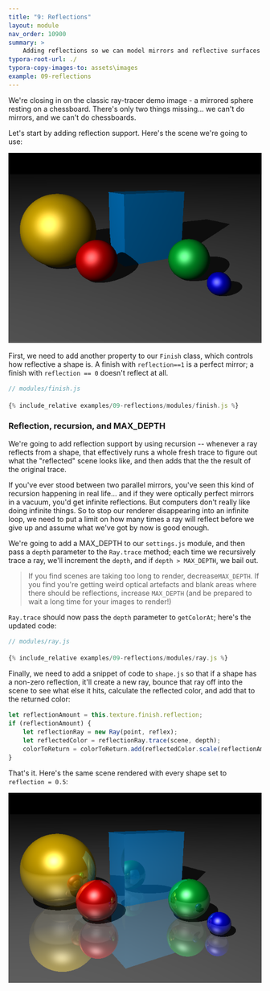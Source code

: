 ```yaml
---
title: "9: Reflections"
layout: module
nav_order: 10900
summary: >
    Adding reflections so we can model mirrors and reflective surfaces
typora-root-url: ./
typora-copy-images-to: assets\images
example: 09-reflections
---
```


We're closing in on the classic ray-tracer demo image - a mirrored sphere resting on a chessboard. There's only two things missing... we can't do mirrors, and we can't do chessboards. 

Let's start by adding reflection support. Here's the scene we're going to use:

![image-20220320132142854](assets/images/image-20220320132142854.png)

First, we need to add another property to our `Finish` class, which controls how reflective a shape is. A finish with `reflection==1` is a perfect mirror; a finish with `reflection == 0` doesn't reflect at all.

```javascript
// modules/finish.js

{% include_relative examples/09-reflections/modules/finish.js %}
```

### Reflection, recursion, and MAX_DEPTH

We're going to add reflection support by using recursion -- whenever a ray reflects from a shape, that effectively runs a whole fresh trace to figure out what the "reflected" scene looks like, and then adds that the the result of the original trace.

If you've ever stood between two parallel mirrors, you've seen this kind of recursion happening in real life... and if they were optically perfect mirrors in a vacuum, you'd get infinite reflections. But computers don't really like doing infinite things. So to stop our renderer disappearing into an infinite loop, we need to put a limit on how many times a ray will reflect before we give up and assume what we've got by now is good enough.

We're going to add a MAX_DEPTH to our `settings.js` module, and then pass a `depth` parameter to the `Ray.trace` method; each time we recursively trace a ray, we'll increment the `depth`, and if `depth > MAX_DEPTH`, we bail out.

> If you find scenes are taking too long to render, decrease`MAX_DEPTH`. If you find you're getting weird optical artefacts and blank areas where there should be reflections, increase `MAX_DEPTH` (and be prepared to wait a long time for your images to render!)

`Ray.trace` should now pass the `depth` parameter to `getColorAt`; here's the updated code:

```javascript
// modules/ray.js

{% include_relative examples/09-reflections/modules/ray.js %}
```

Finally, we need to add a snippet of code to `shape.js` so that if a shape has a non-zero reflection, it'll create a new ray, bounce that ray off into the scene to see what else it hits, calculate the reflected color, and add that to the returned color:

```javascript
let reflectionAmount = this.texture.finish.reflection;
if (reflectionAmount) {
    let reflectionRay = new Ray(point, reflex);
    let reflectedColor = reflectionRay.trace(scene, depth);
    colorToReturn = colorToReturn.add(reflectedColor.scale(reflectionAmount));
}
```

That's it. Here's the same scene rendered with every shape set to `reflection = 0.5`:

![image-20220320135145309](assets/images/image-20220320135145309.png)
